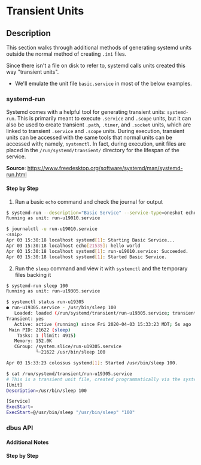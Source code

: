 # Transient Units

## Description

This section walks through additional methods of generating systemd units outside the normal method of creating `.ini` files.

Since there isn't a file on disk to refer to, systemd calls units created this way "transient units".

* We'll emulate the unit file `basic.service` in most of the below examples.

### systemd-run

Systemd comes with a helpful tool for generating transient units: `systemd-run`. This is primarily meant to execute `.service` and `.scope` units, but it can also be used to create transient `.path`, `.timer`, and `.socket` units, which are linked to transient `.service` and `.scope` units. During execution, transient units can be accessed with the same tools that normal units can be accessed with; namely, `systemctl`. In fact, during execution, unit files are placed in the `/run/systemd/transient/` directory for the lifespan of the service.

**Source**: <https://www.freedesktop.org/software/systemd/man/systemd-run.html>

#### Step by Step

1. Run a basic `echo` command and check the journal for output

```sh
$ systemd-run --description="Basic Service" --service-type=oneshot echo "hello world"
Running as unit: run-u19010.service
```

```sh
$ journalctl -u run-u19010.service
<snip>
Apr 03 15:30:18 localhost systemd[1]: Starting Basic Service...
Apr 03 15:30:18 localhost echo[21535]: hello world
Apr 03 15:30:18 localhost systemd[1]: run-u19010.service: Succeeded.
Apr 03 15:30:18 localhost systemd[1]: Started Basic Service.
```

2. Run the `sleep` command and view it with `systemctl` and the temporary files backing it

```sh
$ systemd-run sleep 100
Running as unit: run-u19305.service
```

```sh
$ systemctl status run-u19305
● run-u19305.service - /usr/bin/sleep 100
   Loaded: loaded (/run/systemd/transient/run-u19305.service; transient)
Transient: yes
   Active: active (running) since Fri 2020-04-03 15:33:23 MDT; 5s ago
 Main PID: 21622 (sleep)
    Tasks: 1 (limit: 4915)
   Memory: 152.0K
   CGroup: /system.slice/run-u19305.service
           └─21622 /usr/bin/sleep 100

Apr 03 15:33:23 colossus systemd[1]: Started /usr/bin/sleep 100.
```

```sh
$ cat /run/systemd/transient/run-u19305.service
# This is a transient unit file, created programmatically via the systemd API. Do not edit.
[Unit]
Description=/usr/bin/sleep 100

[Service]
ExecStart=
ExecStart=@/usr/bin/sleep "/usr/bin/sleep" "100"
```

### dbus API

#### Additional Notes

#### Step by Step
